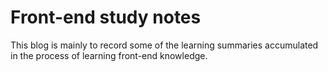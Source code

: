 # Front-end study notes

This blog is mainly to record some of the learning summaries accumulated in the process of learning front-end knowledge.